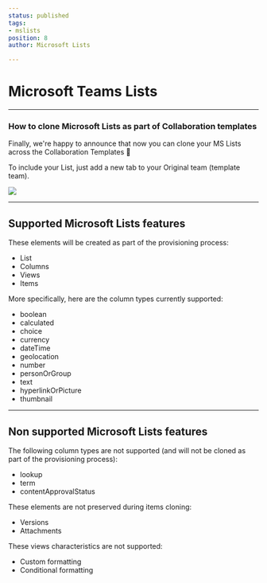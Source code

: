 ```yaml
---
status: published
tags:
- mslists
position: 8
author: Microsoft Lists

---
```

# Microsoft Teams Lists

***

### How to clone Microsoft Lists as part of Collaboration templates

Finally, we're happy to announce that now you can clone your MS Lists across the Collaboration Templates 🎉

To include your List, just add a new tab to your Original team (template team).

![](/media/screenshot-2022-07-13-at-18-57-13.png)

***

## Supported Microsoft Lists features

These elements will be created as part of the provisioning process:

* List
* Columns
* Views
* Items

More specifically, here are the column types currently supported:

* boolean
* calculated
* choice
* currency
* dateTime
* geolocation
* number
* personOrGroup
* text
* hyperlinkOrPicture
* thumbnail

***

## Non supported Microsoft Lists features

The following column types are not supported (and will not be cloned as part of the provisioning process):

* lookup
* term
* contentApprovalStatus

These elements are not preserved during items cloning:

* Versions
* Attachments

These views characteristics are not supported:

* Custom formatting
* Conditional formatting